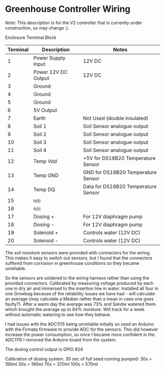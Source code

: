 # Greenhouse Controller Wiring

_Note:_ This description is for the V2 controller that is currently under construction, so may change :).

Enclosure Terminal Block

| Terminal | Description | Notes |
| ---      | ---         | ---   |
| 1         | Power Supply Input | 12V DC |
| 2         | Power 12V DC Output | 12V DC |
| 3         | Ground | |
| 4         | Ground ||
| 5         | Ground ||
| 6         | 5V Output | |
| 7         | Earth | Not Used (double insulated) |
| 8        | Soil 1 | Soil Sensor analogue output |
| 9        | Soil 2 | Soil Sensor analogue output |
| 10        | Soil 3 | Soil Sensor analogue output |
| 11        | Soil 4 |Soil Sensor analogue output  |
| 12        | Temp Vdd | +5V for DS18B20 Temperature Sensor |
| 13        | Temp GND | GND for DS18B20 Temperature Sensor |
| 14        | Temp DQ  | Data for DS18B20 Temperature Sensor |
| 15        | n/c | |
| 16        | n/c | |
| 17        | Dosing + | For 12V diaphragm pump |
| 18        | Dosing - | For 12V diaphragm pump |
| 19         | Solenoid + | Controls water (12V DC) |
| 20         | Solenoid - | Controls water (12V DC) |



The soil moisture sensors were provided with connectors for the wiring.
This makes it easy to switch out sensors, but I found that the connectors
suffered from corrosion in greenhouse conditions so they became unreliable.

So the sensors are soldered to the wiring harness rather than using the
provided connectors.
Calibrated by measuring voltage produced by each one in dry air and immersed to the insertion line in water.
Installed all four in one Growbag because of the reliability issues we have had - will calculate an average (may calculate a Median rather than a mean in case one goes faulty?).
After a warm day the average was 73% and Sandie watered them which brought the average up to 84% moisture.   Will track for a week without automatic watering to see how they behave.

I had issues with the ADC1115 being unreliable initially so used an Arduino with the Firmata firmware to provide ADC for the sensors.   This did however
increase the power consumption, so once I became more confident in the ADC1115 I removed the Arduino board from the system.

The dosing control output is GPIO #24

Calibration of dosing system.  30 sec of full seed running pumped:
30s = 190ml
30s = 190ml
70s = 370ml
100s = 570ml


